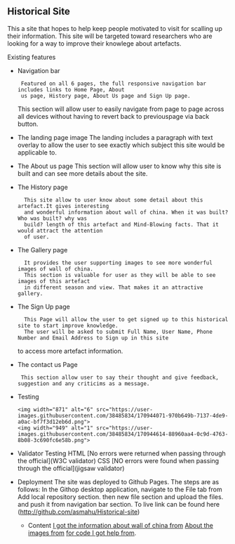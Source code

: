 ## Historical Site
   This a site that hopes to help keep people motivated to visit for scalling up their information.
   This site will be targeted toward researchers who are looking for a way to improve their knowlege
   about artefacts.
   
 Existing features
 
 - Navigation bar
    
    	Featured on all 6 pages, the full responsive navigation bar includes links to Home Page, About
        us page, History page, About Us page and Sign Up page. 
	    
	This section will allow user to easily navigate from page to page across all devices without 
	having to revert  back to previouspage via back button.
	     
	      
	      
- The landing page image 
        The landing includes a paragraph with text overlay to allow the user to see exactly which subject
        this site would be applicable to.
	
    
   
- The About us page
        This section will allow user to know why this site is built and can see more details about the site.
        
	
	
	
     
- The History page
    
        This site allow to user know about some detail about this artefact.It gives interesting 
        and wonderful information about wall of china. When it was built? Who was built? why was 
        build? length of this artefact and Mind-Blowing facts. That it would attract the attention 
        of user.
	   
	   
- The Gallery page
    
        It provides the user supporting images to see more wonderful images of wall of china.
        This section is valuable for user as they will be able to see images of this artefact 
        in different season and view. That makes it an attractive gallery.
	
- The Sign Up page
    
        This Page will allow the user to get signed up to this historical site to start improve knowledge.
        The user will be asked to submit Full Name, User Name, Phone Number and Email Address to Sign up in this site 
	to access more artefact information.  
    
- The contact us Page
    
       This section allow user to say their thought and give feedback, suggestion and any criticims as a message.
        
       
- Testing 
  
      <img width="871" alt="6" src="https://user-images.githubusercontent.com/38485834/170944071-970b649b-7137-4de9-a0ac-bf7f3d12eb6d.png">
      <img width="949" alt="1" src="https://user-images.githubusercontent.com/38485834/170944614-88960aa4-0c9d-4763-8b08-3c690fc6e58b.png">
      

  
- Validator Testing
       HTML 
       [No errors were returned when passing through the official](W3C validator)
       CSS 
       [NO errors were found when passing through the official](jigsaw validator)
	 
     
- Deployment 
        The site was deployed to Github Pages. The steps are as follows:
        In the Githop desktop application, navigate to the File tab 
        from  Add local repository section.  then new file section and upload the files.
	and push it from navigation bar section.
        To live link can be found here (http://github.com/asmahu/Historical-site)

 	
     - Content 
       	[I got the information about wall of china from](https://www.chinahighlights.com)
        [About the images from](http://www.unplash.com)
       	[for code I got help from](http://www.w3school.com).
	 
	

	
	

    
	

  
 
 
